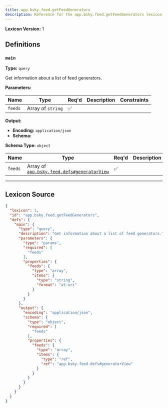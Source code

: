 ```yaml
---
title: app.bsky.feed.getFeedGenerators
description: Reference for the app.bsky.feed.getFeedGenerators lexicon
---
```

**Lexicon Version:** 1

## Definitions

<a name="main"></a>
### `main`

**Type:** `query`

Get information about a list of feed generators.

**Parameters:**

| Name | Type | Req'd  | Description | Constraints |
|------|------|----------|-------------|-------------|
| `feeds` | Array of `string` | ✅  |  |  |
**Output:**

- **Encoding:** `application/json`
- **Schema:**

**Schema Type:** `object`

| Name | Type | Req'd  | Description | Constraints |
|------|------|----------|-------------|-------------|
| `feeds` | Array of [`app.bsky.feed.defs#generatorView`](/lexicons/app/bsky/feed/app-bsky-feed-defs#generatorview) | ✅  |  |  |

---

## Lexicon Source
```json
{
  "lexicon": 1,
  "id": "app.bsky.feed.getFeedGenerators",
  "defs": {
    "main": {
      "type": "query",
      "description": "Get information about a list of feed generators.",
      "parameters": {
        "type": "params",
        "required": [
          "feeds"
        ],
        "properties": {
          "feeds": {
            "type": "array",
            "items": {
              "type": "string",
              "format": "at-uri"
            }
          }
        }
      },
      "output": {
        "encoding": "application/json",
        "schema": {
          "type": "object",
          "required": [
            "feeds"
          ],
          "properties": {
            "feeds": {
              "type": "array",
              "items": {
                "type": "ref",
                "ref": "app.bsky.feed.defs#generatorView"
              }
            }
          }
        }
      }
    }
  }
}
```
